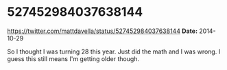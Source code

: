 # 527452984037638144
https://twitter.com/mattdavella/status/527452984037638144
**Date:** 2014-10-29

So I thought I was turning 28 this year. Just did the math and I was wrong. I guess this still means I'm getting older though.
